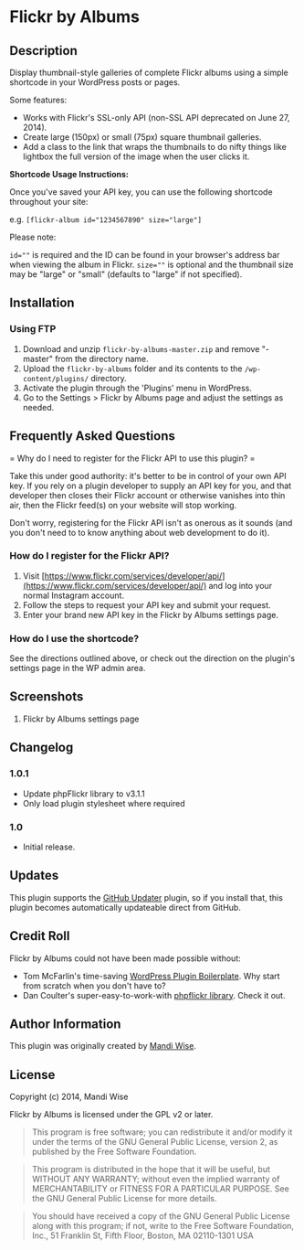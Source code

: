 # Flickr by Albums

## Description

Display thumbnail-style galleries of complete Flickr albums using a simple shortcode in your WordPress posts or pages.

Some features:

- Works with Flickr's SSL-only API (non-SSL API deprecated on June 27, 2014).
- Create large (150px) or small (75px) square thumbnail galleries.
- Add a class to the link that wraps the thumbnails to do nifty things like lightbox the full version of the image when the user clicks it.

**Shortcode Usage Instructions:**

Once you've saved your API key, you can use the following shortcode throughout your site:

e.g. `[flickr-album id="1234567890" size="large"]`

Please note:

`id=""` is required and the ID can be found in your browser's address bar when viewing the album in Flickr.
`size=""` is optional and the thumbnail size may be "large" or "small" (defaults to "large" if not specified).

## Installation

### Using FTP

1. Download and unzip `flickr-by-albums-master.zip` and remove "-master" from the directory name.
2. Upload the `flickr-by-albums` folder and its contents to the `/wp-content/plugins/` directory.
3. Activate the plugin through the 'Plugins' menu in WordPress.
4. Go to the Settings > Flickr by Albums page and adjust the settings as needed.

## Frequently Asked Questions

= Why do I need to register for the Flickr API to use this plugin? =

Take this under good authority: it's better to be in control of your own API key. If you rely on a plugin developer to supply an API key for you, and that developer then closes their Flickr account or otherwise vanishes into thin air, then the Flickr feed(s) on your website will stop working.

Don't worry, registering for the Flickr API isn't as onerous as it sounds (and you don't need to to know anything about web development to do it).

### How do I register for the Flickr API?

1. Visit [https://www.flickr.com/services/developer/api/](https://www.flickr.com/services/developer/api/) and log into your normal Instagram account.
2. Follow the steps to request your API key and submit your request.
3. Enter your brand new API key in the Flickr by Albums settings page.

### How do I use the shortcode?

See the directions outlined above, or check out the direction on the plugin's settings page in the WP admin area.

## Screenshots

1. Flickr by Albums settings page

## Changelog

### 1.0.1
* Update phpFlickr library to v3.1.1
* Only load plugin stylesheet where required

### 1.0
* Initial release.

## Updates

This plugin supports the [GitHub Updater](https://github.com/afragen/github-updater) plugin, so if you install that, this plugin becomes automatically updateable direct from GitHub.

## Credit Roll

Flickr by Albums could not have been made possible without:

* Tom McFarlin's time-saving [WordPress Plugin Boilerplate](https://github.com/tommcfarlin/WordPress-Plugin-Boilerplate). Why start from scratch when you don't have to?
* Dan Coulter's super-easy-to-work-with [phpflickr library](https://github.com/dan-coulter/phpflickr). Check it out.

## Author Information

This plugin was originally created by [Mandi Wise](http://mandiwise.com/).

## License

Copyright (c) 2014, Mandi Wise

Flickr by Albums is licensed under the GPL v2 or later.

> This program is free software; you can redistribute it and/or modify it under the terms of the GNU General Public License, version 2, as published by the Free Software Foundation.

> This program is distributed in the hope that it will be useful, but WITHOUT ANY WARRANTY; without even the implied warranty of MERCHANTABILITY or FITNESS FOR A PARTICULAR PURPOSE.  See the GNU General Public License for more details.

> You should have received a copy of the GNU General Public License along with this program; if not, write to the Free Software Foundation, Inc., 51 Franklin St, Fifth Floor, Boston, MA  02110-1301  USA
